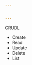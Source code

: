 ```yaml
---


---
```


<p>CRUDL</p>
<ul>
<li>Create</li>
<li>Read</li>
<li>Update</li>
<li>Delete</li>
<li>List</li>
</ul>

